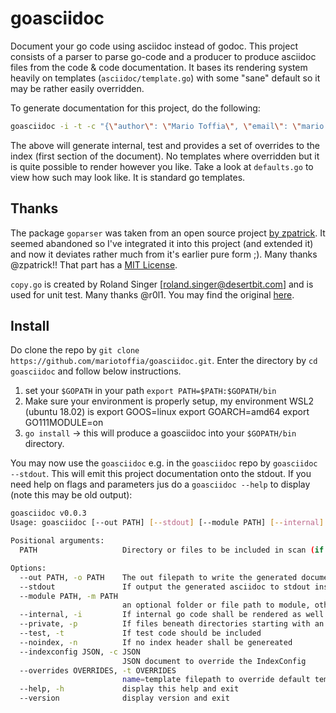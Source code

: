 # goasciidoc
Document your go code using asciidoc instead of godoc. This project consists of a parser to parse go-code and a producer to produce asciidoc files from the code & code documentation. It bases its rendering system heavily on templates (`asciidoc/template.go`) with some "sane" default so it may be rather easily overridden.

To generate documentation for this project, do the following:
```bash
goasciidoc -i -t -c "{\"author\": \"Mario Toffia\", \"email\": \"mario.toffia@xy.net\", \"web\": \"https://github.com/mariotoffia/goasciidoc\", \"images\": \"../meta/assets\", \"title\":\"Go Asciidoc Document Generator\", \"toc\": \"Table of Contents\", \"toclevel\": 3}"
```

The above will generate internal, test and provides a set of overrides to the index (first section of the document). No templates where overridden but it is quite possible to render however you like. Take a look at `defaults.go` to view how such may look like. It is standard go templates.

## Thanks
The package `goparser` was taken from an open source project [by zpatrick](https://github.com/zpatrick/go-parser). It seemed abandoned so I've integrated it into this project (and extended it) and now it deviates rather much from it's earlier pure form ;). Many thanks @zpatrick!! That part has a [MIT License](https://github.com/zpatrick/go-parser/blob/master/LICENSE).

`copy.go` is created by Roland Singer [roland.singer@desertbit.com] and is used for unit test. Many thanks @r0l1. You may find the original [here](https://gist.github.com/r0l1/92462b38df26839a3ca324697c8cba04).

## Install
Do clone the repo by `git clone https://github.com/mariotoffia/goasciidoc.git`. Enter the directory by `cd goasciidoc` and follow below instructions.

1) set your `$GOPATH` in your path `export PATH=$PATH:$GOPATH/bin`
2) Make sure your environment is properly setup, my environment WSL2 (ubuntu 18.02) is
   export GOOS=linux
   export GOARCH=amd64
   export GO111MODULE=on
3) `go install` -> this will produce a goasciidoc into your `$GOPATH/bin` directory.

You may now use the `goasciidoc` e.g. in the `goasciidoc` repo by `goasciidoc --stdout`. This will emit this project documentation onto the stdout. If you need
help on flags and parameters jus do a `goasciidoc --help` to display (note this may be old output):

```bash
goasciidoc v0.0.3
Usage: goasciidoc [--out PATH] [--stdout] [--module PATH] [--internal] [--private] [--test] [--noindex] [--indexconfig JSON] [--overrides OVERRIDES] [PATH [PATH ...]]

Positional arguments:
  PATH                   Directory or files to be included in scan (if none, current path is used)

Options:
  --out PATH, -o PATH    The out filepath to write the generated document, default module path, file docs.adoc
  --stdout               If output the generated asciidoc to stdout instead of file
  --module PATH, -m PATH
                         an optional folder or file path to module, otherwise current directory
  --internal, -i         If internal go code shall be rendered as well
  --private, -p          If files beneath directories starting with an underscore shall be included
  --test, -t             If test code should be included
  --noindex, -n          If no index header shall be genereated
  --indexconfig JSON, -c JSON
                         JSON document to override the IndexConfig
  --overrides OVERRIDES, -t OVERRIDES
                         name=template filepath to override default templates
  --help, -h             display this help and exit
  --version              display version and exit
```
